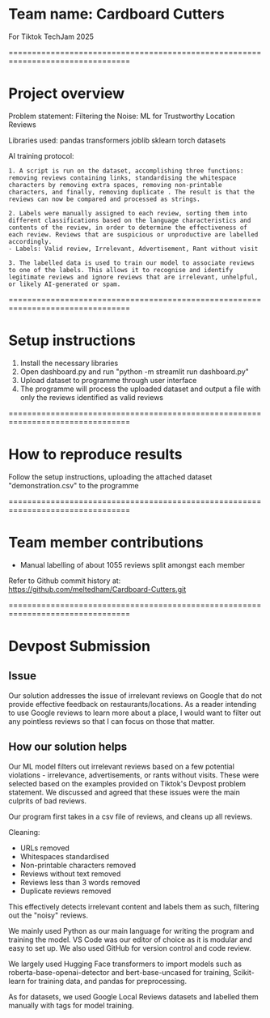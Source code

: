 # Team name: Cardboard Cutters
For Tiktok TechJam 2025

================================================================================
# Project overview

Problem statement:
Filtering the Noise: ML for Trustworthy Location Reviews

Libraries used:
pandas
transformers
joblib
sklearn
torch
datasets


AI training protocol:

    1. A script is run on the dataset, accomplishing three functions: removing reviews containing links, standardising the whitespace characters by removing extra spaces, removing non-printable characters, and finally, removing duplicate . The result is that the reviews can now be compared and processed as strings.

    2. Labels were manually assigned to each review, sorting them into different classifications based on the language characteristics and contents of the review, in order to determine the effectiveness of each review. Reviews that are suspicious or unproductive are labelled accordingly.
    - Labels: Valid review, Irrelevant, Advertisement, Rant without visit

    3. The labelled data is used to train our model to associate reviews to one of the labels. This allows it to recognise and identify legitimate reviews and ignore reviews that are irrelevant, unhelpful, or likely AI-generated or spam.

================================================================================

# Setup instructions

1. Install the necessary libraries 
2. Open dashboard.py and run "python -m streamlit run dashboard.py"
3. Upload dataset to programme through user interface
4. The programme will process the uploaded dataset and output a file with only the reviews identified as valid reviews

================================================================================

# How to reproduce results

Follow the setup instructions, uploading the attached dataset "demonstration.csv" to the programme

================================================================================

# Team member contributions

- Manual labelling of about 1055 reviews split amongst each member

Refer to Github commit history at: https://github.com/meltedham/Cardboard-Cutters.git

================================================================================

# Devpost Submission


## Issue

Our solution addresses the issue of irrelevant reviews on Google that do not provide effective feedback on restaurants/locations. As a reader intending to use Google reviews to learn more about a place, I would want to filter out any pointless reviews so that I can focus on those that matter.

## How our solution helps

Our ML model filters out irrelevant reviews based on a few potential violations - irrelevance, advertisements, or rants without visits. These were selected based on the examples provided on Tiktok's Devpost problem statement. We discussed and agreed that these issues were the main culprits of bad reviews.

Our program first takes in a csv file of reviews, and cleans up all reviews. 

Cleaning:
- URLs removed
- Whitespaces standardised
- Non-printable characters removed
- Reviews without text removed
- Reviews less than 3 words removed
- Duplicate reviews removed

This effectively detects irrelevant content and labels them as such, filtering out the "noisy" reviews.

We mainly used Python as our main language for writing the program and training the model. VS Code was our editor of choice as it is modular and easy to set up. We also used GitHub for version control and code review.

We largely used Hugging Face transformers to import models such as roberta-base-openai-detector and bert-base-uncased for training, Scikit-learn for training data, and pandas for preprocessing.

As for datasets, we used Google Local Reviews datasets and labelled them manually with tags for model training.
